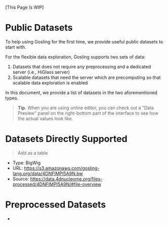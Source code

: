 [This Page Is WIP]

# Public Datasets
To help using Gosling for the first time, we provide useful public datasets to start with.

For the flexible data exploration, Gosling supports two sets of data:
1. Datasets that does not require any preprocessing and a dedicated server (i.e., HiGlass server) 
2. Scalable datasets that need the server which are precomputing so that scalable data exploration is enabled

In this document, we provide a list of datasets in the two aforementioned types.

> **Tip.** When you are using online editor, you can check out a "Data Preview" panel on the right-bottom part of the interface to see how the actual values look like.

# Datasets Directly Supported
> Add as a table
- Type: BigWig
- URL: https://s3.amazonaws.com/gosling-lang.org/data/4DNFIMPI5A9N.bw
- Source: https://data.4dnucleome.org/files-processed/4DNFIMPI5A9N/#file-overview

# Preprocessed Datasets
- 